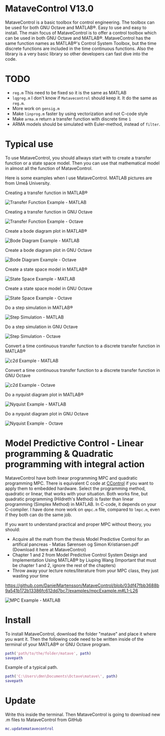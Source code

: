 # MataveControl V13.0
MataveControl is a basic toolbox for control engineering. The toolbox can be used for both GNU Octave and MATLAB®. Easy to use and easy to install. The main focus of MataveControl is to offer a control toolbox which can be used in both GNU Octave and MATLAB®. MataveControl has the same function names as MATLAB®'s Control System Toolbox, but the time discrete functions are included in the time continuous functions. Also the library is a very basic library so other developers can fast dive into the code.


# TODO

- `reg.m` This need to be fixed so it is the same as MATLAB
- `lqgreg.m` I don't know if `Matavecontrol` should keep it. It do the same as `reg.m`.
- More work on `gensig.m`
- Make `linprog.m` faster by using vectorization and not C-code style
- Make `arma.m` return a transfer function with discrete time `1`
- ARMA models should be simulated with Euler-method, instead of `filter`.

# Typical use

To use MataveControl, you should allways start with to create a transfer function or a state space model. Then you can use that mathematical model in almost all the function of MataveControl. 

Here is some examples when I use MataveControl. MATLAB pictures are from Umeå University.

Creating a transfer function in MATLAB®

![Transfer Function Example - MATLAB](examples/transferFunctionExmapleMATLAB.png)

Creating a transfer function in GNU Octave

![Transfer Function Example - Octave](examples/transferFunctionExmapleOctave.png)

Create a bode diagram plot in MATLAB®

![Bode Diagram Example - MATLAB](examples/bodeExampleMATLAB.png)

Create a bode diagram plot in GNU Octave

![Bode Diagram Example - Octave](examples/bodeExampleOctave.png)

Create a state space model in MATLAB®

![State Space Example - MATLAB](examples/stateSpaceExampleMATLAB.png)

Create a state space model in GNU Octave 

![State Space Example - Octave](examples/stateSpaceExampleOctave.png)

Do a step simulation in MATLAB®

![Step Simulation - MATLAB](examples/stepExampleMATLAB.png)

Do a step simulation in GNU Octave

![Step Simulation - Octave](examples/stepExampleOctave.png)

Convert a time continuous transfer function to a discrete transfer function in MATLAB®

![c2d Example - MATLAB](examples/c2dExampleMATLAB.png)

Convert a time continuous transfer function to a discrete transfer function in GNU Octave

![c2d Example - Octave](examples/c2dExampleOctave.png)

Do a nyquist diagram plot in MATLAB®

![Nyquist Example - MATLAB](examples/nyquistExampleMATLAB.png)

Do a nyquist diagram plot in GNU Octave

![Nyquist Example - Octave](examples/nyquistExampleOctave.png)

# Model Predictive Control - Linear programming & Quadratic programming with integral action

MataveControl have both linear programming MPC and quadratic programming MPC. There is equivalent C code at [CControl](https://github.com/DanielMartensson/CControl) if you want to apply them to embedded hardware. Select the programming method, quadratic or linear, that works with your situation. Both works fine, but quadratic programming (Hildreth's Method) is faster than linear programming (Simplex Method) in MATLAB. In C-code, it depends on your C-compiler. I have done more work on `qmpc.m` file, compared to `lmpc.m`, even if they both can do the same job.

If you want to understand practical and proper MPC without theory, you should:
* Acquire all the math from the thesis Model Predictive Control for an artifical pancreas - Matias Sørensen og Simon Kristiansen.pdf (Download it here at MataveControl)
* Chapter 1 and 2 from Model Predictive Control System Design and Implementation Using MATLAB® by Liuping Wang (Important that must be chapter 1 and 2, ignore the rest of the chapters)
* Throw away your lecture notes/literature from your MPC class, they just wasting your time

https://github.com/DanielMartensson/MataveControl/blob/03df47fbb3688b9a541b172b13386fc612dd7bc7/examples/mpcExample.m#L1-L26

![MPC Example - MATLAB](examples/mpcExampleMATLAB.png)

# Install
To install MataveControl, download the folder "matave" and place it where you want it. Then the following code need to be written inside of the terminal of your MATLAB® or GNU Octave program. 

```matlab
path('path/to/the/folder/matave', path)
savepath
```
Example of a typical path.

```matlab
path('C:\Users\dmn\Documents\Octave\matave\', path)
savepath
```

# Update
Write this inside the terminal. Then MataveControl is going to download new .m files to MataveControl from GitHub

```matlab
mc.updatematavecontrol
```

